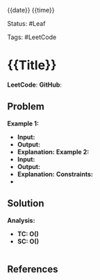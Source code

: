 {{date}} {{time}}

Status: #Leaf

Tags: #LeetCode 

# {{Title}}
**LeetCode**:
**GitHub**:
## Problem

**Example 1:**
- **Input:**
- **Output:**
- **Explanation:**
**Example 2:**
- **Input:**
- **Output:**
- **Explanation:**
**Constraints:**
- 
## Solution
**Analysis:**
- **TC: O()**
- **SC: O()**
```python
```
## References
